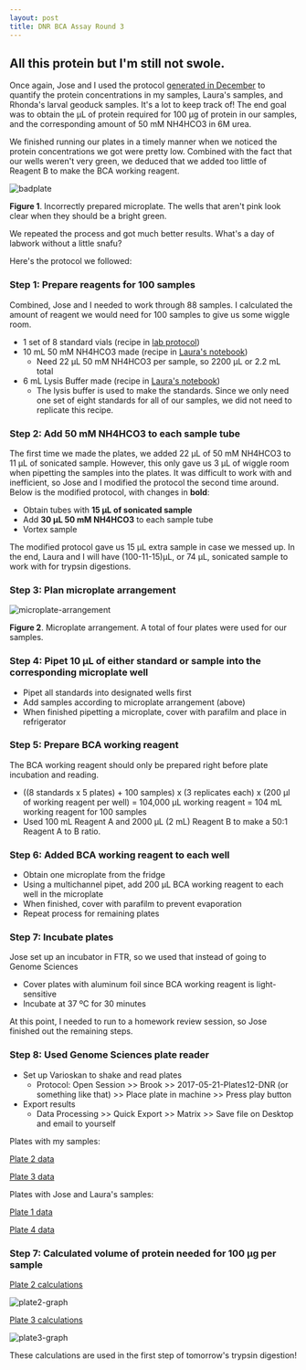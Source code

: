 ```yaml
---
layout: post
title: DNR BCA Assay Round 3
---
```


## All this protein but I'm still not swole.

Once again, Jose and I used the protocol [generated in December](https://yaaminiv.github.io/BCA-Assay-Trial-1/) to quantify the protein concentrations in my samples, Laura's samples, and Rhonda's larval geoduck samples. It's a lot to keep track of! The end goal was to obtain the µL of protein required for 100 µg of protein in our samples, and the corresponding amount of 50 mM NH4HCO3 in 6M urea.

We finished running our plates in a timely manner when we noticed the protein concentrations we got were pretty low. Combined with the fact that our wells weren't very green, we deduced that we added too little of Reagent B to make the BCA working reagent. 

![badplate](https://cloud.githubusercontent.com/assets/22335838/26664970/f8df4a90-464a-11e7-9ae8-f8916a539c85.jpg)

**Figure 1**. Incorrectly prepared microplate. The wells that aren't pink look clear when they should be a bright green.

We repeated the process and got much better results. What's a day of labwork without a little snafu?

Here's the protocol we followed:

### Step 1: Prepare reagents for 100 samples

Combined, Jose and I needed to work through 88 samples. I calculated the amount of reagent we would need for 100 samples to give us some wiggle room.

- 1 set of 8 standard vials (recipe in [lab protocol](https://github.com/RobertsLab/resources/blob/master/protocols/ProteinprepforMSMS.md))
- 10 mL 50 mM NH4HCO3 made (recipe in [Laura's notebook](https://laurahspencer.github.io/LabNotebook/Proteo-Lab-Day-3/))
  - Need 22 µL 50 mM NH4HCO3 per sample, so 2200 µL or 2.2 mL total
- 6 mL Lysis Buffer made (recipe in [Laura's notebook](https://laurahspencer.github.io/LabNotebook/Proteo-Lab-Day-3/))
  - The lysis buffer is used to make the standards. Since we only need one set of eight standards for all of our samples, we did not need to replicate this recipe.

### Step 2: Add 50 mM NH4HCO3 to each sample tube

The first time we made the plates, we added 22 µL of 50 mM NH4HCO3 to 11 µL of sonicated sample. However, this only gave us 3 µL of wiggle room when pipetting the samples into the plates. It was difficult to work with and inefficient, so Jose and I modified the protocol the second time around. Below is the modified protocol, with changes in **bold**:

- Obtain tubes with **15 µL of sonicated sample**
- Add **30 µL 50 mM NH4HCO3** to each sample tube
- Vortex sample

The modified protocol gave us 15 µL extra sample in case we messed up. In the end, Laura and I will have (100-11-15)µL, or 74 µL, sonicated sample to work with for trypsin digestions.

### Step 3: Plan microplate arrangement

![microplate-arrangement](https://cloud.githubusercontent.com/assets/22335838/26664972/fcd6074c-464a-11e7-8064-9af2a152ec16.JPG)

**Figure 2**. Microplate arrangement. A total of four plates were used for our samples.

### Step 4: Pipet 10 µL of either standard or sample into the corresponding microplate well

- Pipet all standards into designated wells first
- Add samples according to microplate arrangement (above)
- When finished pipetting a microplate, cover with parafilm and place in refrigerator

### Step 5: Prepare BCA working reagent

The BCA working reagent should only be prepared right before plate incubation and reading.

- ((8 standards x 5 plates) + 100 samples) x (3 replicates each) x (200 µl of working reagent per well) = 104,000 µL working reagent = 104 mL working reagent for 100 samples
- Used 100 mL Reagent A and 2000 µL (2 mL) Reagent B to make a 50:1 Reagent A to B ratio.

### Step 6: Added BCA working reagent to each well

- Obtain one microplate from the fridge
- Using a multichannel pipet, add 200 µL BCA working reagent to each well in the microplate
- When finished, cover with parafilm to prevent evaporation
- Repeat process for remaining plates

### Step 7: Incubate plates

Jose set up an incubator in FTR, so we used that instead of going to Genome Sciences

- Cover plates with aluminum foil since BCA working reagent is light-sensitive
- Incubate at 37 ºC for 30 minutes

At this point, I needed to run to a homework review session, so Jose finished out the remaining steps.

### Step 8: Used Genome Sciences plate reader

- Set up Varioskan to shake and read plates
  - Protocol: Open Session >> Brook >> 2017-05-21-Plates12-DNR (or something like that) >> Place plate in machine >> Press play button
- Export results
  - Data Processing >> Quick Export >> Matrix >> Save file on Desktop and email to yourself

Plates with my samples:

[Plate 2 data](https://github.com/RobertsLab/project-oyster-oa/blob/master/analyses/DNR_BCA_Analysis/Plate2-20170531.txt)

[Plate 3 data](https://github.com/RobertsLab/project-oyster-oa/blob/master/analyses/DNR_BCA_Analysis/Plate3-20170531.txt)

Plates with Jose and Laura's samples:

[Plate 1 data](https://github.com/RobertsLab/project-oyster-oa/blob/master/analyses/DNR_BCA_Analysis/Jose310517_plate1.txt)

[Plate 4 data](https://github.com/RobertsLab/project-oyster-oa/blob/master/analyses/DNR_BCA_Analysis/Jose310517_plate4.txt)

### Step 7: Calculated volume of protein needed for 100 µg per sample

[Plate 2 calculations](https://github.com/RobertsLab/project-oyster-oa/blob/master/analyses/DNR_BCA_Analysis/2017-5-31_Plate_2_BCA_analyses.xlsx)

![plate2-graph](https://cloud.githubusercontent.com/assets/22335838/26664934/8fca9258-464a-11e7-85b9-52c2c4700329.png)

[Plate 3 calculations](https://github.com/RobertsLab/project-oyster-oa/blob/master/analyses/DNR_BCA_Analysis/2017-5-31_Plate_3_BCA_analyses.xlsx)

![plate3-graph](https://cloud.githubusercontent.com/assets/22335838/26665327/afff0f10-464d-11e7-8f9d-b913a1520504.png)

These calculations are used in the first step of tomorrow's trypsin digestion!
